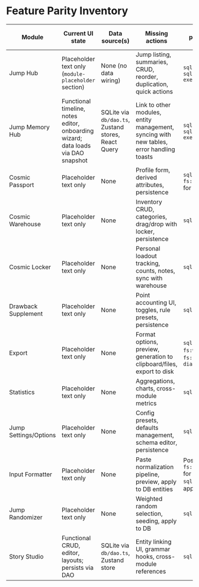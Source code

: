 # Feature Parity Inventory

| Module | Current UI state | Data source(s) | Missing actions | Tauri permissions needed | Files to change |
| --- | --- | --- | --- | --- | --- |
| Jump Hub | Placeholder text only (`module-placeholder` section) | None (no data wiring) | Jump listing, summaries, CRUD, reorder, duplication, quick actions | `sql:default`, `sql:allow-execute` | `src/modules/overview/**`, `src/db/**`, `src/services/**`
| Jump Memory Hub | Functional timeline, notes editor, onboarding wizard; data loads via DAO snapshot | SQLite via `db/dao.ts`, Zustand stores, React Query | Link to other modules, entity management, syncing with new tables, error handling toasts | `sql:default`, `sql:allow-execute` | `src/modules/jmh/**`, `src/db/**`
| Cosmic Passport | Placeholder text only | None | Profile form, derived attributes, persistence | `sql:*`, possibly `fs:readTextFile` for imports | `src/modules/passport/**`, `src/db/**`, `src/services/forms/**`
| Cosmic Warehouse | Placeholder text only | None | Inventory CRUD, categories, drag/drop with locker, persistence | `sql:*` | `src/modules/warehouse/**`, `src/modules/locker/**`, `src/db/**`
| Cosmic Locker | Placeholder text only | None | Personal loadout tracking, counts, notes, sync with warehouse | `sql:*` | `src/modules/locker/**`, `src/db/**`
| Drawback Supplement | Placeholder text only | None | Point accounting UI, toggles, rule presets, persistence | `sql:*` | `src/modules/drawbacks/**`, `src/db/**`
| Export | Placeholder text only | None | Format options, preview, generation to clipboard/files, export to disk | `sql:*`, `fs:writeFile`, `fs:readTextFile`, `dialog:default` | `src/modules/export/**`, `src/services/export/**`
| Statistics | Placeholder text only | None | Aggregations, charts, cross-module metrics | `sql:*` | `src/modules/stats/**`, `src/db/**`
| Jump Settings/Options | Placeholder text only | None | Config presets, defaults management, schema editor, persistence | `sql:*` | `src/modules/options/**`, `src/db/**`
| Input Formatter | Placeholder text only | None | Paste normalization pipeline, preview, apply to DB entities | Possibly `fs:readTextFile` for imports; `sql:*` for applying results | `src/modules/formatter/**`, `src/services/formatter/**`
| Jump Randomizer | Placeholder text only | None | Weighted random selection, seeding, apply to DB | `sql:*` | `src/modules/randomizer/**`, `src/services/randomizer/**`
| Story Studio | Functional CRUD, editor, layouts; persists via DAO | SQLite via `db/dao.ts`, Zustand store | Entity linking UI, grammar hooks, cross-module references | `sql:*` | `src/modules/studio/**`, `src/db/**`, `src/modules/jmh/**` |
